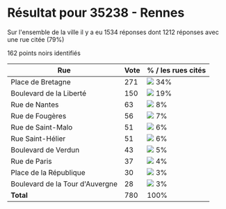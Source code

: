 # Résultat pour 35238 - Rennes

Sur l'ensemble de la ville il y a eu 1534 réponses dont 1212 réponses avec une rue citée (79%)

162 points noirs identifiés

| Rue | Vote | % / les rues cités|
|-----|------|-------------------|
| Place de Bretagne | 271 | <img src="../../img/bar_34.gif" />&nbsp;34%|
| Boulevard de la Liberté | 150 | <img src="../../img/bar_19.gif" />&nbsp;19%|
| Rue de Nantes | 63 | <img src="../../img/bar_8.gif" />&nbsp;8%|
| Rue de Fougères | 56 | <img src="../../img/bar_7.gif" />&nbsp;7%|
| Rue de Saint-Malo | 51 | <img src="../../img/bar_6.gif" />&nbsp;6%|
| Rue Saint-Hélier | 51 | <img src="../../img/bar_6.gif" />&nbsp;6%|
| Boulevard de Verdun | 43 | <img src="../../img/bar_5.gif" />&nbsp;5%|
| Rue de Paris | 37 | <img src="../../img/bar_4.gif" />&nbsp;4%|
| Place de la République | 30 | <img src="../../img/bar_3.gif" />&nbsp;3%|
| Boulevard de la Tour d'Auvergne | 28 | <img src="../../img/bar_3.gif" />&nbsp;3%|
| **Total** | 780 | 100%|
